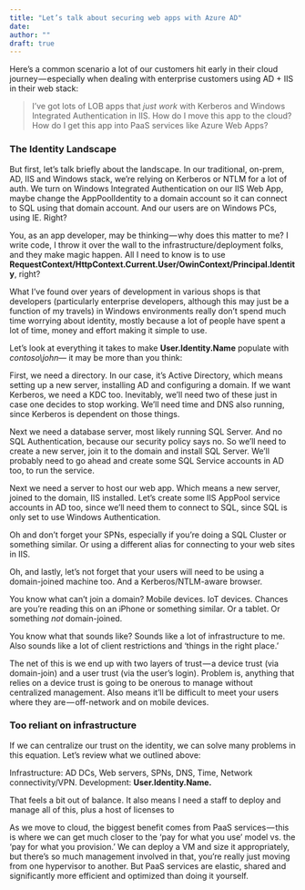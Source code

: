 ```yaml
---
title: "Let’s talk about securing web apps with Azure AD"
date: 
author: ""
draft: true
---
```


Here’s a common scenario a lot of our customers hit early in their cloud journey — especially when dealing with enterprise customers using AD + IIS in their web stack:
> I’ve got lots of LOB apps that *just work* with Kerberos and Windows Integrated Authentication in IIS. How do I move this app to the cloud? How do I get this app into PaaS services like Azure Web Apps?

### The Identity Landscape

But first, let’s talk briefly about the landscape. In our traditional, on-prem, AD, IIS and Windows stack, we’re relying on Kerberos or NTLM for a lot of auth. We turn on Windows Integrated Authentication on our IIS Web App, maybe change the AppPoolIdentity to a domain account so it can connect to SQL using that domain account. And our users are on Windows PCs, using IE. Right?

You, as an app developer, may be thinking — why does this matter to me? I write code, I throw it over the wall to the infrastructure/deployment folks, and they make magic happen. All I need to know is to use **RequestContext/HttpContext.Current.User/OwinContext/Principal.Identity**, right? 

What I’ve found over years of development in various shops is that developers (particularly enterprise developers, although this may just be a function of my travels) in Windows environments really don’t spend much time worrying about identity, mostly because a lot of people have spent a lot of time, money and effort making it simple to use. 

Let’s look at everything it takes to make **User.Identity.Name** populate with _contoso\john_— it may be more than you think:

First, we need a directory. In our case, it’s Active Directory, which means setting up a new server, installing AD and configuring a domain. If we want Kerberos, we need a KDC too. Inevitably, we’ll need two of these just in case one decides to stop working. We’ll need time and DNS also running, since Kerberos is dependent on those things. 

Next we need a database server, most likely running SQL Server. And no SQL Authentication, because our security policy says no. So we’ll need to create a new server, join it to the domain and install SQL Server. We’ll probably need to go ahead and create some SQL Service accounts in AD too, to run the service. 

Next we need a server to host our web app. Which means a new server, joined to the domain, IIS installed. Let’s create some IIS AppPool service accounts in AD too, since we’ll need them to connect to SQL, since SQL is only set to use Windows Authentication. 

Oh and don’t forget your SPNs, especially if you’re doing a SQL Cluster or something similar. Or using a different alias for connecting to your web sites in IIS. 

Oh, and lastly, let’s not forget that your users will need to be using a domain-joined machine too. And a Kerberos/NTLM-aware browser.

You know what can’t join a domain? Mobile devices. IoT devices. Chances are you’re reading this on an iPhone or something similar. Or a tablet. Or something _not_ domain-joined.

You know what that sounds like? Sounds like a lot of infrastructure to me. Also sounds like a lot of client restrictions and ‘things in the right place.’

The net of this is we end up with two layers of trust — a device trust (via domain-join) and a user trust (via the user’s login). Problem is, anything that relies on a device trust is going to be onerous to manage without centralized management. Also means it’ll be difficult to meet your users where they are — off-network and on mobile devices.

### Too reliant on infrastructure

If we can centralize our trust on the identity, we can solve many problems in this equation. Let’s review what we outlined above:

Infrastructure: AD DCs, Web servers,  SPNs, DNS, Time, Network connectivity/VPN. Development: **User.Identity.Name.**

That feels a bit out of balance. It also means I need a staff to deploy and manage all of this, plus a host of licenses to 

As we move to cloud, the biggest benefit comes from PaaS services — this is where we can get much closer to the ‘pay for what you use’ model vs. the ‘pay for what you provision.’ We can deploy a VM and size it appropriately, but there’s so much management involved in that, you’re really just moving from one hypervisor to another. But PaaS services are elastic, shared and significantly more efficient and optimized than doing it yourself.
